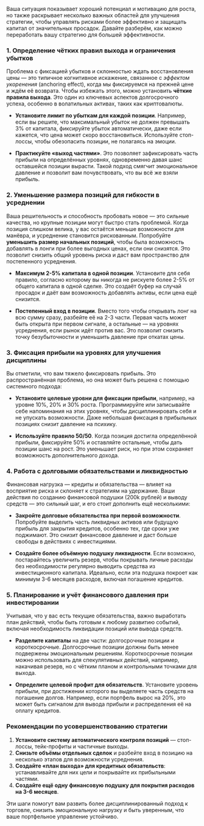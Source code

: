 Ваша ситуация показывает хороший потенциал и мотивацию для роста, но также раскрывает несколько важных областей для улучшения стратегии, чтобы управлять рисками более эффективно и защищать капитал от значительных просадок. Давайте разберём, как можно переработать вашу стратегию для большей эффективности.

### 1. **Определение чётких правил выхода и ограничения убытков**

   Проблема с фиксацией убытков и склонностью ждать восстановления цены — это типичное когнитивное искажение, связанное с *эффектом укоренения* (anchoring effect), когда мы фиксируемся на прежней цене и ждём её возврата. Чтобы избежать этого, можно установить **чёткие правила выхода**. Это один из ключевых аспектов долгосрочного успеха, особенно в волатильных активах, таких как криптовалюты.

   - **Установите лимит по убыткам для каждой позиции**. Например, если вы решите, что максимальный убыток не должен превышать 3% от капитала, фиксируйте убыток автоматически, даже если кажется, что цена может скоро восстановиться. Используйте стоп-лоссы, чтобы обезопасить позиции, не полагаясь на эмоции.
   
   - **Практикуйте «выход частями»**. Это позволяет зафиксировать часть прибыли на определённых уровнях, одновременно давая шанс оставшейся позиции вырасти. Такой подход смягчит эмоциональное давление и позволит вам почувствовать, что вы всё же взяли прибыль.

### 2. **Уменьшение размера позиций для гибкости в усреднении**

   Ваша решительность и способность пробовать новое — это сильные качества, но крупные позиции могут быстро стать проблемой. Когда позиция слишком велика, у вас остаётся меньше возможности для манёвра, и усреднение становится рискованным. Попробуйте **уменьшить размер начальных позиций**, чтобы была возможность добавлять в лонги при более выгодных ценах, если они снизятся. Это позволит снизить общий уровень риска и даст вам пространство для постепенного усреднения.

   - **Максимум 2-5% капитала в одной позиции**. Установите для себя правило, согласно которому вы никогда не рискуете более 2-5% от общего капитала в одной сделке. Это создаёт буфер на случай просадок и даёт вам возможность добавлять активы, если цена ещё снизится.
   
   - **Постепенный вход в позиции**. Вместо того чтобы открывать лонг на всю сумму сразу, разбейте её на 2-3 части. Первая часть может быть открыта при первом сигнале, а остальные — на уровнях усреднения, если рынок идёт против вас. Это позволит снизить точку безубыточности и уменьшить давление при откатах цены.

### 3. **Фиксация прибыли на уровнях для улучшения дисциплины**

   Вы отметили, что вам тяжело фиксировать прибыль. Это распространённая проблема, но она может быть решена с помощью системного подхода:
   
   - **Установите целевые уровни для фиксации прибыли**, например, на уровне 10%, 20% и 30% роста. Программируйте или записывайте себе напоминания на этих уровнях, чтобы дисциплинировать себя и не упускать возможности. Даже небольшая фиксация в прибыльных позициях снизит давление на психику.
   
   - **Используйте правило 50/50**. Когда позиция достигла определённой прибыли, фиксируйте 50% и оставляйте остальные, чтобы дать позиции шанс на рост. Это уменьшает риск, но при этом сохраняет возможность дополнительного дохода.

### 4. **Работа с долговыми обязательствами и ликвидностью**

   Финансовая нагрузка — кредиты и обязательства — влияет на восприятие риска и склоняет к стратегиям на удержание. Ваши действия по созданию финансовой подушки (200k рублей) и выводу средств — это сильный шаг, и его стоит дополнить ещё несколькими:

   - **Закройте долговые обязательства при первой возможности**. Попробуйте выделить часть ликвидных активов или будущую прибыль для закрытия кредитов, особенно тех, где сроки уже поджимают. Это снизит финансовое давление и даст больше свободы в действиях с инвестициями.

   - **Создайте более объёмную подушку ликвидности**. Если возможно, постарайтесь увеличить резерв, чтобы покрывать личные расходы без необходимости регулярно выводить средства из инвестиционного капитала. Идеально, если эта подушка покроет как минимум 3-6 месяцев расходов, включая погашение кредитов. 

### 5. **Планирование и учёт финансового давления при инвестировании**

   Учитывая, что у вас есть текущие обязательства, важно выработать план действий, чтобы быть готовым к любому развитию событий, включая необходимость ликвидации позиций или вывода средств.

   - **Разделите капиталы** на две части: долгосрочные позиции и короткосрочные. Долгосрочные позиции должны быть менее подвержены эмоциональным решениям. Короткосрочные позиции можно использовать для спекулятивных действий, например, накачивая резерв, но с чётким планом и контрольными точками для выхода.
   
   - **Определите целевой профит для обязательств**. Установите уровень прибыли, при достижении которого вы выделяете часть средств на погашение долгов. Например, если портфель вырос на 20%, это может быть сигналом для вывода прибыли и распределения её на оплату кредитов.

### Рекомендации по усовершенствованию стратегии

1. **Установите систему автоматического контроля позиций** — стоп-лоссы, тейк-профиты и частичные выходы.
2. **Снизьте объёмы отдельных сделок** и разбейте вход в позицию на несколько этапов для возможности усреднения.
3. **Создайте «план выхода» для кредитных обязательств**: устанавливайте для них цели и покрывайте их прибыльными частями.
4. **Создайте ещё одну финансовую подушку для покрытия расходов на 3-6 месяцев**.

Эти шаги помогут вам развить более дисциплинированный подход к торговле, снизить эмоциональную нагрузку и быть уверенным, что ваше портфельное управление устойчиво.